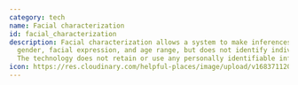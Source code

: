 ```yaml
---
category: tech
name: Facial characterization
id: facial_characterization
description: Facial characterization allows a system to make inferences such as
  gender, facial expression, and age range, but does not identify individuals.
  The technology does not retain or use any personally identifiable information.
icon: https://res.cloudinary.com/helpful-places/image/upload/v1683711208/dtpr-icons/tech/facial_characterization_fhikun.svg
---
```

